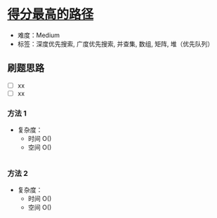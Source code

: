 # [得分最高的路径](https://leetcode-cn.com/problems/path-with-maximum-minimum-value/)

- 难度：Medium
- 标签：深度优先搜索, 广度优先搜索, 并查集, 数组, 矩阵, 堆（优先队列）

## 刷题思路

- [ ] xx
- [ ] xx

### 方法 1

- 复杂度：
    - 时间 O()
    - 空间 O()

``` js

```

### 方法 2

- 复杂度：
    - 时间 O()
    - 空间 O()

``` js

```
